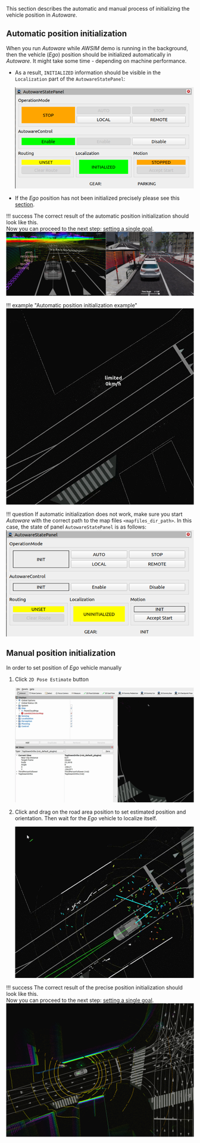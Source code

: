 This section describes the automatic and manual process of initializing the vehicle position in *Autoware*.

## Automatic position initialization

When you run *Autoware* while *AWSIM* demo is running in the background, then the vehicle (*Ego*) position should be initialized automatically in *Autoware*. It might take some time - depending on machine performance.

- As a result, `INITIALIZED` information should be visible in the `Localization` part of  the `AutowareStatePanel`:
  
    ![initialized](initialized.png)

- If the *Ego* position has not been initialized precisely please see this [section](#manual-position-initialization).


!!! success
    The correct result of the automatic position initialization should look like this.<br>
    Now you can proceed to the next step: [setting a single goal](../SetASingleGoal/).
    ![success](success.png)

!!! example "Automatic position initialization example"
    ![automatic position initialization](spawn_vehicle.gif)

!!! question
    If automatic initialization does not work, make sure you start *Autoware* with the correct path to the map files `<mapfiles_dir_path>`. In this case, the state of panel `AutowareStatePanel` is as follows:<br>
    ![uninitialized](uninitialized.png)

## Manual position initialization
In order to set position of *Ego* vehicle manually

1. Click `2D Pose Estimate` button

    ![pose estimate button](click_estimate.gif)

2. Click and drag on the road area position to set estimated position and orientation.
Then wait for the *Ego* vehicle to localize itself.

    ![pose estimate](pose_estimate.gif)

!!! success
    The correct result of the precise position initialization should look like this.<br>
    Now you can proceed to the next step: [setting a single goal](../SetASingleGoal/).<br>
    ![manual_success](manual_success.png)
